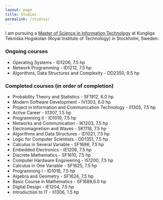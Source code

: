 ```yaml
---
layout: page
title: Studies
permalink: /studies/
---
```


I am pursuing a [Master of Science in Information Technology] at Kungliga Tekniska Hogskolan (Royal Institute of Technology) in Stockholm, Sweden. 

### Ongoing courses
- Operating Systems - ID1206, 7.5 hp
- Network Programming - ID1212, 7.5 hp
- Algorithms, Data Structures and Complexity - DD2350, 9.5 hp

### Completed courses (in order of completion)
- Probability Theory and Statistics - SF1912, 6.0 hp
- Modern Software Development - IV1303, 6.0 hp
- Project in Information and Communication Technology - II1305, 7.5 hp
- Active Career - II1307, 1.5 hp
- Programming II - ID1019, 7.5 hp
- Networks and Communication - IK1203, 7.5 hp
- Electromagnetism and Waves - SK1118, 7.5 hp
- Algorithms and Data Structures - ID1021, 7.5 hp
- Logic for Computer Scientists - DD1351, 7.5 hp
- Calculus in Several Variable - SF1686, 7.5 hp
- Embedded Electronics - IE1206, 7.5 hp
- Discrete Mathematics - SF1610, 7.5 hp
- Computer Hardware Engineering - IS1200, 7.5 hp
- Calculus in One Variable - SF1625, 7.5 hp
- Programming I - ID1018, 7.5 hp
- Algebra and Geometry - SF1624, 7.5 hp
- Basic Course in Mathematics - SF1689,6.0 hp
- Digital Design - IE1204, 7.5 hp
- Introduction to IT - II1306, 1.5 hp


[Master of Science in Information Technology]: https://www.kth.se/utbildning/civilingenjor/informationsteknik?code=CINTE